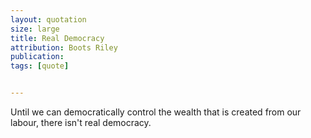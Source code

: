 ```yaml
---
layout: quotation
size: large
title: Real Democracy
attribution: Boots Riley    
publication: 
tags: [quote]


---
```


Until we can democratically control the wealth that is created from our labour, there isn't real democracy.
